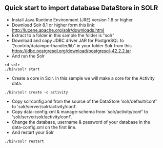 ## Quick start to import database DataStore in SOLR

-   Install Java Runtime Environment (JRE) version 1.8 or higher
-   Download Solr 8.1 or higher form this link: http://lucene.apache.org/solr/downloads.html
-   Extract to a folder in this sample the folder is "solr"
-   Download and copy JDBC driver JAR for PostgreSQL to “/contrib/dataimporthandler/lib” in your folder Solr from this https://jdbc.postgresql.org/download/postgresql-42.2.2.jar 
-   And run the Solr
```alpha
cd solr
./bin/solr start

```

-   Create a core in Solr. In this sample we will make a core for the Activity data.
```alpha
./bin/solr create -c activity

```
-   Copy solrconfig.xml from the source of the DataStore 'solr/default/conf' to 'solr/server/solr/activity/conf'.
-   Copy data-config.xml & manage-schema from 'solr/activity/conf'  to 'solr/server/solr/activity/conf'.
-   Change the database, username & password of your database in the data-config.xml on the first line. 
-   And restart your Solr
```alpha
./bin/solr restart

```